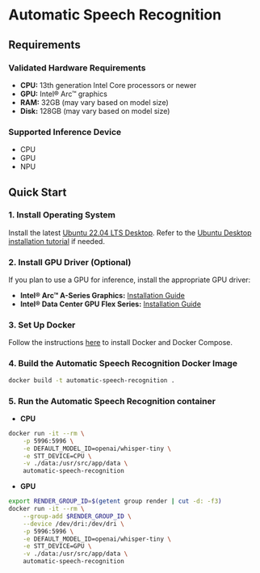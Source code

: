 # Automatic Speech Recognition 

## Requirements

### Validated Hardware Requirements
- **CPU:** 13th generation Intel Core processors or newer
- **GPU:** Intel® Arc™ graphics
- **RAM:** 32GB (may vary based on model size)
- **Disk:** 128GB (may vary based on model size)

### Supported Inference Device
* CPU
* GPU
* NPU

## Quick Start
### 1. Install Operating System
Install the latest [Ubuntu 22.04 LTS Desktop](https://releases.ubuntu.com/jammy/). Refer to the [Ubuntu Desktop installation tutorial](https://ubuntu.com/tutorials/install-ubuntu-desktop#1-overview) if needed.

### 2. Install GPU Driver (Optional)
If you plan to use a GPU for inference, install the appropriate GPU driver:
- **Intel® Arc™ A-Series Graphics:** [Installation Guide](https://github.com/intel/edge-developer-kit-reference-scripts/tree/main/gpu/arc/dg2)
- **Intel® Data Center GPU Flex Series:** [Installation Guide](https://github.com/intel/edge-developer-kit-reference-scripts/tree/main/gpu/flex/ats)

### 3. Set Up Docker
Follow the instructions [here](https://docs.docker.com/engine/install/) to install Docker and Docker Compose.

### 4. Build the Automatic Speech Recognition Docker Image
```bash
docker build -t automatic-speech-recognition .
```

### 5. Run the Automatic Speech Recognition container
* **CPU**
```bash
docker run -it --rm \
    -p 5996:5996 \
    -e DEFAULT_MODEL_ID=openai/whisper-tiny \
    -e STT_DEVICE=CPU \
    -v ./data:/usr/src/app/data \
    automatic-speech-recognition
```

* **GPU**
```bash
export RENDER_GROUP_ID=$(getent group render | cut -d: -f3)
docker run -it --rm \
    --group-add $RENDER_GROUP_ID \
    --device /dev/dri:/dev/dri \
    -p 5996:5996 \
    -e DEFAULT_MODEL_ID=openai/whisper-tiny \
    -e STT_DEVICE=GPU \
    -v ./data:/usr/src/app/data \
    automatic-speech-recognition
```

